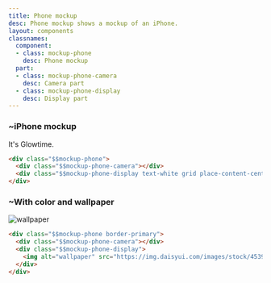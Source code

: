 ```yaml
---
title: Phone mockup
desc: Phone mockup shows a mockup of an iPhone.
layout: components
classnames:
  component:
  - class: mockup-phone
    desc: Phone mockup
  part:
  - class: mockup-phone-camera
    desc: Camera part
  - class: mockup-phone-display
    desc: Display part
---
```


<script>
  import Component from "$components/Component.svelte"
</script>

### ~iPhone mockup
<div class="mockup-phone">
  <div class="mockup-phone-camera"></div>
  <div class="mockup-phone-display text-white grid place-content-center">It's Glowtime.</div>
</div>

```html
<div class="$$mockup-phone">
  <div class="$$mockup-phone-camera"></div>
  <div class="$$mockup-phone-display text-white grid place-content-center">It's Glowtime.</div>
</div>
```


### ~With color and wallpaper
<div class="mockup-phone border-primary">
  <div class="mockup-phone-camera"></div>
  <div class="mockup-phone-display">
    <img alt="wallpaper" src="https://img.daisyui.com/images/stock/453966.webp"/>
  </div>
</div>

```html
<div class="$$mockup-phone border-primary">
  <div class="$$mockup-phone-camera"></div>
  <div class="$$mockup-phone-display">
    <img alt="wallpaper" src="https://img.daisyui.com/images/stock/453966.webp"/>
  </div>
</div>
```
